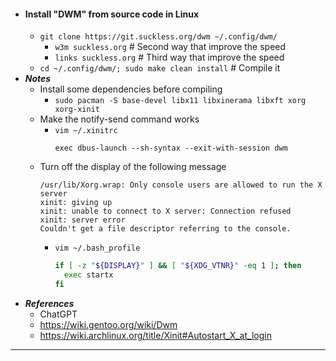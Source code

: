 - #### Install "DWM" from source code in Linux
    - `git clone https://git.suckless.org/dwm ~/.config/dwm/`
        - `w3m suckless.org` # Second way that improve the speed
        - `links suckless.org` # Third way that improve the speed
    - `cd ~/.config/dwm/; sudo make clean install` # Compile it
- ***Notes***
    - Install some dependencies before compiling
        - `sudo pacman -S base-devel libx11 libxinerama libxft xorg xorg-xinit`
    - Make the notify-send command works
        - `vim ~/.xinitrc`
          ```
          exec dbus-launch --sh-syntax --exit-with-session dwm
          ```
    - Turn off the display of the following message
      ```
      /usr/lib/Xorg.wrap: Only console users are allowed to run the X server
      xinit: giving up
      xinit: unable to connect to X server: Connection refused
      xinit: server error
      Couldn't get a file descriptor referring to the console.
      ```
        - `vim ~/.bash_profile`
          ```bash
          if [ -z "${DISPLAY}" ] && [ "${XDG_VTNR}" -eq 1 ]; then
            exec startx
          fi
          ```
- ***References***
    - ChatGPT
    - https://wiki.gentoo.org/wiki/Dwm
    - https://wiki.archlinux.org/title/Xinit#Autostart_X_at_login
- ---
